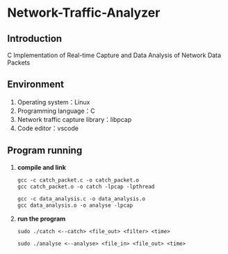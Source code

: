# Network-Traffic-Analyzer

## Introduction

C Implementation of Real-time Capture and Data Analysis of Network Data Packets

## Environment

1. Operating system：Linux
2. Programming language：C
3. Network traffic capture library：libpcap
4. Code editor：vscode

## Program running

1. **compile and link**

   ```makefile
   gcc -c catch_packet.c -o catch_packet.o
   gcc catch_packet.o -o catch -lpcap -lpthread
   
   gcc -c data_analysis.c -o data_analysis.o
   gcc data_analysis.o -o analyse -lpcap
   ```

2. **run the program**

   ```
   sudo ./catch <--catch> <file_out> <filter> <time>
   
   sudo ./analyse <--analyse> <file_in> <file_out> <time>
   ```

   



